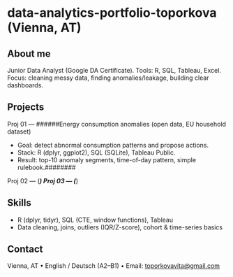 # data-analytics-portfolio-toporkova (Vienna, AT)

## About me
Junior Data Analyst (Google DA Certificate). Tools: R, SQL, Tableau, Excel. 
Focus: cleaning messy data, finding anomalies/leakage, building clear dashboards.

## Projects
Proj 01 — ######Energy consumption anomalies (open data, EU household dataset)
- Goal: detect abnormal consumption patterns and propose actions.
- Stack: R (dplyr, ggplot2), SQL (SQLite), Tableau Public.
- Result: top-10 anomaly segments, time-of-day pattern, simple rulebook.########

Proj 02 — (*****)
Proj 03 — (*****)

## Skills
- R (dplyr, tidyr), SQL (CTE, window functions), Tableau
- Data cleaning, joins, outliers (IQR/Z-score), cohort & time-series basics

## Contact
Vienna, AT • English / Deutsch (A2–B1) • Email: toporkovavita@gmail.com
